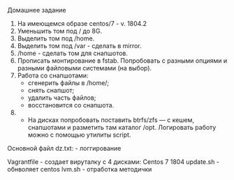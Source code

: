 Домашнее задание

1. На имеющемся образе centos/7 - v. 1804.2
2. Уменьшить том под / до 8G.
3. Выделить том под /home.
4. Выделить том под /var - сделать в mirror.
5. /home - сделать том для снапшотов.
6. Прописать монтирование в fstab. Попробовать с разными опциями и разными файловыми системами (на выбор).
7. Работа со снапшотами:
   - сгенерить файлы в /home/;
   - снять снапшот;
   - удалить часть файлов;
   - восстановится со снапшота.
8. * На дисках попробовать поставить btrfs/zfs — с кешем, снапшотами и разметить там каталог /opt.
Логировать работу можно с помощью утилиты script.

Основной файл dz.txt: - логгирование

Vagrantfile - создает вируталку с 4 дисками: Centos 7 1804
update.sh - обнволяет centos
lvm.sh - отработка методички







